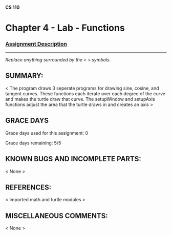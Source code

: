 #### CS 110
# Chapter 4 - Lab - Functions

### [Assignment Description](https://docs.google.com/document/d/1V20D_upUX4MO8YmskKlRB25Yu2pCEv3-h8z4EAfrSno/edit?usp=sharing)

***

_Replace anything surrounded by the `< >` symbols._

## SUMMARY:
 < The program draws 3 seperate programs for drawing sine, cosine, and tangent curves. These functions each iterate over each degree of the curve and makes the turtle draw that curve. The setupWindow and setupAxis functions adjust the area that the turtle draws in and creates an axis >

## GRACE DAYS
Grace days used for this assignment: 0

Grace days remaining: 5/5

## KNOWN BUGS AND INCOMPLETE PARTS:
 < None >

## REFERENCES:
 < imported math and turtle modules >

## MISCELLANEOUS COMMENTS:
 < None >
